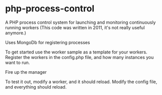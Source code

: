 # php-process-control
A PHP process control system for launching and monitoring continuously running workers
(This code was written in 2011, it's not really useful anymore.)

Uses MongoDb for registering processes

To get started use the worker sample as a template for your workers.
Register the workers in the config.php file, and how many instances you want to run.

Fire up the manager

To test it out, modify a worker, and it should reload.
Modify the config file, and everything should reload.

